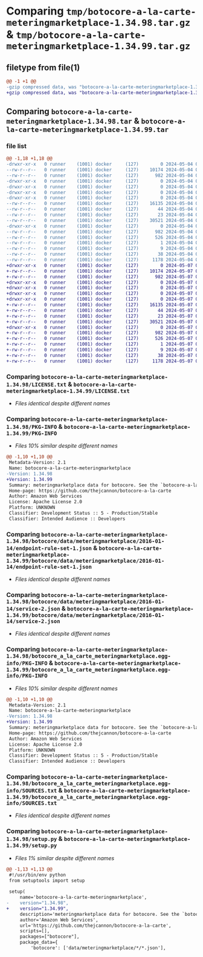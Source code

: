 # Comparing `tmp/botocore-a-la-carte-meteringmarketplace-1.34.98.tar.gz` & `tmp/botocore-a-la-carte-meteringmarketplace-1.34.99.tar.gz`

## filetype from file(1)

```diff
@@ -1 +1 @@
-gzip compressed data, was "botocore-a-la-carte-meteringmarketplace-1.34.98.tar", last modified: Sat May  4 01:01:38 2024, max compression
+gzip compressed data, was "botocore-a-la-carte-meteringmarketplace-1.34.99.tar", last modified: Tue May  7 01:02:40 2024, max compression
```

## Comparing `botocore-a-la-carte-meteringmarketplace-1.34.98.tar` & `botocore-a-la-carte-meteringmarketplace-1.34.99.tar`

### file list

```diff
@@ -1,18 +1,18 @@
-drwxr-xr-x   0 runner    (1001) docker     (127)        0 2024-05-04 01:01:38.682244 botocore-a-la-carte-meteringmarketplace-1.34.98/
--rw-r--r--   0 runner    (1001) docker     (127)    10174 2024-05-04 01:01:38.000000 botocore-a-la-carte-meteringmarketplace-1.34.98/LICENSE.txt
--rw-r--r--   0 runner    (1001) docker     (127)      982 2024-05-04 01:01:38.682244 botocore-a-la-carte-meteringmarketplace-1.34.98/PKG-INFO
-drwxr-xr-x   0 runner    (1001) docker     (127)        0 2024-05-04 01:01:38.682244 botocore-a-la-carte-meteringmarketplace-1.34.98/botocore/
-drwxr-xr-x   0 runner    (1001) docker     (127)        0 2024-05-04 01:01:38.682244 botocore-a-la-carte-meteringmarketplace-1.34.98/botocore/data/
-drwxr-xr-x   0 runner    (1001) docker     (127)        0 2024-05-04 01:01:38.682244 botocore-a-la-carte-meteringmarketplace-1.34.98/botocore/data/meteringmarketplace/
-drwxr-xr-x   0 runner    (1001) docker     (127)        0 2024-05-04 01:01:38.682244 botocore-a-la-carte-meteringmarketplace-1.34.98/botocore/data/meteringmarketplace/2016-01-14/
--rw-r--r--   0 runner    (1001) docker     (127)    16135 2024-05-04 01:01:11.000000 botocore-a-la-carte-meteringmarketplace-1.34.98/botocore/data/meteringmarketplace/2016-01-14/endpoint-rule-set-1.json
--rw-r--r--   0 runner    (1001) docker     (127)       44 2024-05-04 01:01:11.000000 botocore-a-la-carte-meteringmarketplace-1.34.98/botocore/data/meteringmarketplace/2016-01-14/examples-1.json
--rw-r--r--   0 runner    (1001) docker     (127)       23 2024-05-04 01:01:11.000000 botocore-a-la-carte-meteringmarketplace-1.34.98/botocore/data/meteringmarketplace/2016-01-14/paginators-1.json
--rw-r--r--   0 runner    (1001) docker     (127)    30521 2024-05-04 01:01:11.000000 botocore-a-la-carte-meteringmarketplace-1.34.98/botocore/data/meteringmarketplace/2016-01-14/service-2.json
-drwxr-xr-x   0 runner    (1001) docker     (127)        0 2024-05-04 01:01:38.682244 botocore-a-la-carte-meteringmarketplace-1.34.98/botocore_a_la_carte_meteringmarketplace.egg-info/
--rw-r--r--   0 runner    (1001) docker     (127)      982 2024-05-04 01:01:38.000000 botocore-a-la-carte-meteringmarketplace-1.34.98/botocore_a_la_carte_meteringmarketplace.egg-info/PKG-INFO
--rw-r--r--   0 runner    (1001) docker     (127)      526 2024-05-04 01:01:38.000000 botocore-a-la-carte-meteringmarketplace-1.34.98/botocore_a_la_carte_meteringmarketplace.egg-info/SOURCES.txt
--rw-r--r--   0 runner    (1001) docker     (127)        1 2024-05-04 01:01:38.000000 botocore-a-la-carte-meteringmarketplace-1.34.98/botocore_a_la_carte_meteringmarketplace.egg-info/dependency_links.txt
--rw-r--r--   0 runner    (1001) docker     (127)        9 2024-05-04 01:01:38.000000 botocore-a-la-carte-meteringmarketplace-1.34.98/botocore_a_la_carte_meteringmarketplace.egg-info/top_level.txt
--rw-r--r--   0 runner    (1001) docker     (127)       38 2024-05-04 01:01:38.682244 botocore-a-la-carte-meteringmarketplace-1.34.98/setup.cfg
--rw-r--r--   0 runner    (1001) docker     (127)     1178 2024-05-04 01:01:38.000000 botocore-a-la-carte-meteringmarketplace-1.34.98/setup.py
+drwxr-xr-x   0 runner    (1001) docker     (127)        0 2024-05-07 01:02:40.856096 botocore-a-la-carte-meteringmarketplace-1.34.99/
+-rw-r--r--   0 runner    (1001) docker     (127)    10174 2024-05-07 01:02:40.000000 botocore-a-la-carte-meteringmarketplace-1.34.99/LICENSE.txt
+-rw-r--r--   0 runner    (1001) docker     (127)      982 2024-05-07 01:02:40.856096 botocore-a-la-carte-meteringmarketplace-1.34.99/PKG-INFO
+drwxr-xr-x   0 runner    (1001) docker     (127)        0 2024-05-07 01:02:40.852096 botocore-a-la-carte-meteringmarketplace-1.34.99/botocore/
+drwxr-xr-x   0 runner    (1001) docker     (127)        0 2024-05-07 01:02:40.852096 botocore-a-la-carte-meteringmarketplace-1.34.99/botocore/data/
+drwxr-xr-x   0 runner    (1001) docker     (127)        0 2024-05-07 01:02:40.852096 botocore-a-la-carte-meteringmarketplace-1.34.99/botocore/data/meteringmarketplace/
+drwxr-xr-x   0 runner    (1001) docker     (127)        0 2024-05-07 01:02:40.856096 botocore-a-la-carte-meteringmarketplace-1.34.99/botocore/data/meteringmarketplace/2016-01-14/
+-rw-r--r--   0 runner    (1001) docker     (127)    16135 2024-05-07 01:02:11.000000 botocore-a-la-carte-meteringmarketplace-1.34.99/botocore/data/meteringmarketplace/2016-01-14/endpoint-rule-set-1.json
+-rw-r--r--   0 runner    (1001) docker     (127)       44 2024-05-07 01:02:11.000000 botocore-a-la-carte-meteringmarketplace-1.34.99/botocore/data/meteringmarketplace/2016-01-14/examples-1.json
+-rw-r--r--   0 runner    (1001) docker     (127)       23 2024-05-07 01:02:11.000000 botocore-a-la-carte-meteringmarketplace-1.34.99/botocore/data/meteringmarketplace/2016-01-14/paginators-1.json
+-rw-r--r--   0 runner    (1001) docker     (127)    30521 2024-05-07 01:02:11.000000 botocore-a-la-carte-meteringmarketplace-1.34.99/botocore/data/meteringmarketplace/2016-01-14/service-2.json
+drwxr-xr-x   0 runner    (1001) docker     (127)        0 2024-05-07 01:02:40.856096 botocore-a-la-carte-meteringmarketplace-1.34.99/botocore_a_la_carte_meteringmarketplace.egg-info/
+-rw-r--r--   0 runner    (1001) docker     (127)      982 2024-05-07 01:02:40.000000 botocore-a-la-carte-meteringmarketplace-1.34.99/botocore_a_la_carte_meteringmarketplace.egg-info/PKG-INFO
+-rw-r--r--   0 runner    (1001) docker     (127)      526 2024-05-07 01:02:40.000000 botocore-a-la-carte-meteringmarketplace-1.34.99/botocore_a_la_carte_meteringmarketplace.egg-info/SOURCES.txt
+-rw-r--r--   0 runner    (1001) docker     (127)        1 2024-05-07 01:02:40.000000 botocore-a-la-carte-meteringmarketplace-1.34.99/botocore_a_la_carte_meteringmarketplace.egg-info/dependency_links.txt
+-rw-r--r--   0 runner    (1001) docker     (127)        9 2024-05-07 01:02:40.000000 botocore-a-la-carte-meteringmarketplace-1.34.99/botocore_a_la_carte_meteringmarketplace.egg-info/top_level.txt
+-rw-r--r--   0 runner    (1001) docker     (127)       38 2024-05-07 01:02:40.856096 botocore-a-la-carte-meteringmarketplace-1.34.99/setup.cfg
+-rw-r--r--   0 runner    (1001) docker     (127)     1178 2024-05-07 01:02:40.000000 botocore-a-la-carte-meteringmarketplace-1.34.99/setup.py
```

### Comparing `botocore-a-la-carte-meteringmarketplace-1.34.98/LICENSE.txt` & `botocore-a-la-carte-meteringmarketplace-1.34.99/LICENSE.txt`

 * *Files identical despite different names*

### Comparing `botocore-a-la-carte-meteringmarketplace-1.34.98/PKG-INFO` & `botocore-a-la-carte-meteringmarketplace-1.34.99/PKG-INFO`

 * *Files 10% similar despite different names*

```diff
@@ -1,10 +1,10 @@
 Metadata-Version: 2.1
 Name: botocore-a-la-carte-meteringmarketplace
-Version: 1.34.98
+Version: 1.34.99
 Summary: meteringmarketplace data for botocore. See the `botocore-a-la-carte` package for more info.
 Home-page: https://github.com/thejcannon/botocore-a-la-carte
 Author: Amazon Web Services
 License: Apache License 2.0
 Platform: UNKNOWN
 Classifier: Development Status :: 5 - Production/Stable
 Classifier: Intended Audience :: Developers
```

### Comparing `botocore-a-la-carte-meteringmarketplace-1.34.98/botocore/data/meteringmarketplace/2016-01-14/endpoint-rule-set-1.json` & `botocore-a-la-carte-meteringmarketplace-1.34.99/botocore/data/meteringmarketplace/2016-01-14/endpoint-rule-set-1.json`

 * *Files identical despite different names*

### Comparing `botocore-a-la-carte-meteringmarketplace-1.34.98/botocore/data/meteringmarketplace/2016-01-14/service-2.json` & `botocore-a-la-carte-meteringmarketplace-1.34.99/botocore/data/meteringmarketplace/2016-01-14/service-2.json`

 * *Files identical despite different names*

### Comparing `botocore-a-la-carte-meteringmarketplace-1.34.98/botocore_a_la_carte_meteringmarketplace.egg-info/PKG-INFO` & `botocore-a-la-carte-meteringmarketplace-1.34.99/botocore_a_la_carte_meteringmarketplace.egg-info/PKG-INFO`

 * *Files 10% similar despite different names*

```diff
@@ -1,10 +1,10 @@
 Metadata-Version: 2.1
 Name: botocore-a-la-carte-meteringmarketplace
-Version: 1.34.98
+Version: 1.34.99
 Summary: meteringmarketplace data for botocore. See the `botocore-a-la-carte` package for more info.
 Home-page: https://github.com/thejcannon/botocore-a-la-carte
 Author: Amazon Web Services
 License: Apache License 2.0
 Platform: UNKNOWN
 Classifier: Development Status :: 5 - Production/Stable
 Classifier: Intended Audience :: Developers
```

### Comparing `botocore-a-la-carte-meteringmarketplace-1.34.98/botocore_a_la_carte_meteringmarketplace.egg-info/SOURCES.txt` & `botocore-a-la-carte-meteringmarketplace-1.34.99/botocore_a_la_carte_meteringmarketplace.egg-info/SOURCES.txt`

 * *Files identical despite different names*

### Comparing `botocore-a-la-carte-meteringmarketplace-1.34.98/setup.py` & `botocore-a-la-carte-meteringmarketplace-1.34.99/setup.py`

 * *Files 1% similar despite different names*

```diff
@@ -1,13 +1,13 @@
 #!/usr/bin/env python
 from setuptools import setup
 
 setup(
     name='botocore-a-la-carte-meteringmarketplace',
-    version="1.34.98",
+    version="1.34.99",
     description='meteringmarketplace data for botocore. See the `botocore-a-la-carte` package for more info.',
     author='Amazon Web Services',
     url='https://github.com/thejcannon/botocore-a-la-carte',
     scripts=[],
     packages=["botocore"],
     package_data={
         'botocore': ['data/meteringmarketplace/*/*.json'],
```

